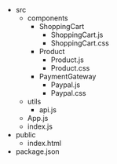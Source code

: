 - src
  - components
    - ShoppingCart
      - ShoppingCart.js
      - ShoppingCart.css
    - Product
      - Product.js
      - Product.css
    - PaymentGateway
      - Paypal.js
      - Paypal.css
  - utils
    - api.js
  - App.js
  - index.js
- public
  - index.html
- package.json